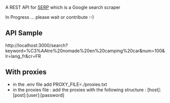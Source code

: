 A REST API for [SERP](https://github.com/christophebe/serp) which is a Google search scraper

In Progress ... please wait or contribute :-) 

## API Sample

http://localhost:3000/search?keyword=%C3%AAtre%20nomade%20en%20camping%20car&num=100&lr=lang_fr&cr=FR


## With proxies

- in the .env file add PROXY_FILE=./proxies.txt
- in the proxies file : add the proxies with the following structure : [host]:[post]:[user]:[password]